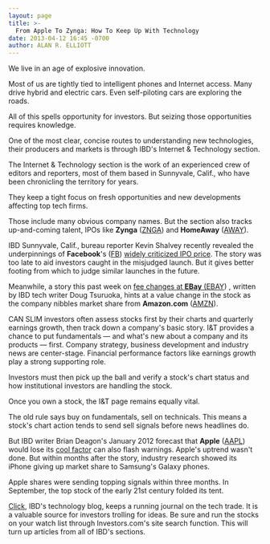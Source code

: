 ```yaml
---
layout: page
title: >-
  From Apple To Zynga: How To Keep Up With Technology
date: 2013-04-12 16:45 -0700
author: ALAN R. ELLIOTT
---
```





We live in an age of explosive innovation.


Most of us are tightly tied to intelligent phones and Internet access. Many drive hybrid and electric cars. Even self-piloting cars are exploring the roads.


All of this spells opportunity for investors. But seizing those opportunities requires knowledge.


One of the most clear, concise routes to understanding new technologies, their producers and markets is through IBD's Internet & Technology section.


The Internet & Technology section is the work of an experienced crew of editors and reporters, most of them based in Sunnyvale, Calif., who have been chronicling the territory for years.


They keep a tight focus on fresh opportunities and new developments affecting top tech firms.


Those include many obvious company names. But the section also tracks up-and-coming talent, IPOs like **Zynga** ([ZNGA](https://research.investors.com/quote.aspx?symbol=ZNGA)) and **HomeAway** ([AWAY](https://research.investors.com/quote.aspx?symbol=AWAY)).


IBD Sunnyvale, Calif., bureau reporter Kevin Shalvey recently revealed the underpinnings of **Facebook**'s ([FB](https://research.investors.com/quote.aspx?symbol=FB)) [widely criticized IPO price](http://news.investors.com/technology/040513-650771-facebook-confidential-ipo-letters-to-sec.htm). The story was too late to aid investors caught in the misjudged launch. But it gives better footing from which to judge similar launches in the future.


Meanwhile, a story this past week on [fee changes at **EBay** (](http://news.investors.com/technology-tech-exec-qanda/041013-651385-ebay-challenges-amazon-with-seller-fee-overhaul.htm?ref=HPLNews)[EBAY](https://research.investors.com/quote.aspx?symbol=EBAY)) , written by IBD tech writer Doug Tsuruoka, hints at a value change in the stock as the company nibbles market share from **Amazon.com** ([AMZN](https://research.investors.com/quote.aspx?symbol=AMZN)).


CAN SLIM investors often assess stocks first by their charts and quarterly earnings growth, then track down a company's basic story. I&T provides a chance to put fundamentals — and what's new about a company and its products — first. Company strategy, business development and industry news are center-stage. Financial performance factors like earnings growth play a strong supporting role.


Investors must then pick up the ball and verify a stock's chart status and how institutional investors are handling the stock.


Once you own a stock, the I&T page remains equally vital.


The old rule says buy on fundamentals, sell on technicals. This means a stock's chart action tends to send sell signals before news headlines do.


But IBD writer Brian Deagon's January 2012 forecast that **Apple** ([AAPL](https://research.investors.com/quote.aspx?symbol=AAPL)) would lose its [cool factor](http://news.investors.com/technology/010412-596371-2012-predictions-includes-woes-for-apple-google.htm) can also flash warnings. Apple's uptrend wasn't done. But within months after the story, industry research showed its iPhone giving up market share to Samsung's Galaxy phones.


Apple shares were sending topping signals within three months. In September, the top stock of the early 21st century folded its tent.


[Click](https://www.investors.com/click/?nav=NewsClick), IBD's technology blog, keeps a running journal on the tech trade. It is a valuable source for investors trolling for ideas. Be sure and run the stocks on your watch list through Investors.com's site search function. This will turn up articles from all of IBD's sections.




